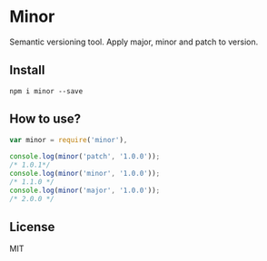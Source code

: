 # Minor

Semantic versioning tool. Apply major, minor and patch to version.

## Install

`npm i minor --save`

## How to use?

```js
var minor = require('minor'),
    
console.log(minor('patch', '1.0.0'));
/* 1.0.1*/
console.log(minor('minor', '1.0.0'));
/* 1.1.0 */
console.log(minor('major', '1.0.0'));
/* 2.0.0 */
```

## License

MIT
